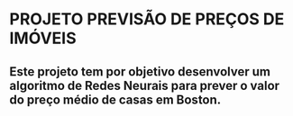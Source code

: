 # **PROJETO PREVISÃO DE PREÇOS DE IMÓVEIS**
## Este projeto tem por objetivo desenvolver um algoritmo de Redes Neurais para prever o valor do preço médio de casas em Boston. 
